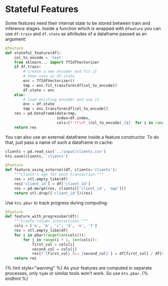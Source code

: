 # Stateful Features

Some features need their internal state to be stored between train and inference stages. Inside a function which is wrapped with `@feature` you can use `df.train` and `df.state` as attributes of a dataframe passed as an argument:

```python
@feature
def stateful_feature(df):
    col_to_encode = 'text'
    from sklearn... import TfIdfVectorizer
    if df.train:
        # create a new encoder and fit it
        # then save in df.state
        enc = TfIdfVectorizer()
        tmp = enc.fit_transform(df[col_to_encode])
        df.state = enc
    else:
        # load existing encoder and use it
        enc = df.state
        tmp = enc.transform(df[col_to_encode])
    res = pd.DataFrame(data=tmp, 
                       index=df.index, 
                       cols=[f'tfidf_{col_to_encode}_{i}' for i in range(tmp.shape[1])]
    return res
```

You can also use an external dataframe inside a feature constructor. To do that, just pass a name of such a dataframe in cache:

```python
clients = pd.read_csv('../input/clients.csv')
kts.save(clients, 'clients')

@feature
def feature_using_external(df, clients='clients'):
    """Client's age for each transaction."""
    res = stl.empty_like(df)
    res['client_id'] = df['client_id']
    res = pd.merge(res, clients[['client_id', 'age']])
    return stl.drop(['client_id'])(res)
```

Use `kts.pbar` to track progress during computing:

```python
@feature
def feature_with_progressbar(df):
    """Create column interactions."""
    cols = ['a', 'b', 'c', 'd', 'e', 'f']
    res = stl.empty_like(df)
    for i in pbar(range(len(cols))):
        for j in range(i + 1, len(cols)):
            first_col = cols[i]
            second_col = cols[j]
            res[f'{first_col}_div_{second_col}'] = df[first_col] / df[second_col]
    return res
```

{% hint style="warning" %}
As your features are computed in separate processes, only `tqdm` or similar tools won't work. So use `kts.pbar`.
{% endhint %}

